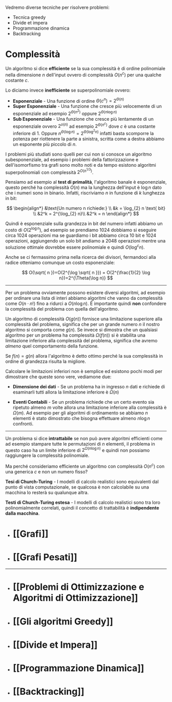 Vedremo diverse tecniche per risolvere problemi:
- Tecnica greedy
- Divide et impera
- Programmazione dinamica
- Backtracking

# Complessità

Un algoritmo si dice **efficiente** se la sua complessità è di ordine polinomiale nella dimensione $n$ dell'input ovvero di complessità $O(n^ c)$ per una qualche costante $c$.

Lo diciamo invece **inefficiente** se superpolinomiale ovvero:

- **Esponenziale** - Una funzione di ordine $\Theta(c^ n)=2^{\Theta(n)}$
- **Super Esponenziale** - Una funzione che cresce più velocemente di un esponenziale ad esempio $2^{\Theta(n^2)}$ oppure $2^{\Theta(n\log n)}$
- **Sub Esponenziale** - Una funzione che cresce più lentamente di un esponenziale ovvero $2^ {o(n)}$ ad esempio $2^{\Theta(n^c)}$ dove $c$ è una costante inferiore di 1. Oppure $n^{\Theta(\log n)}=2^{\Theta(\log^2 n)}$ infatti basta scomporre la potenza per riottenere la parte a sinistra, scritta come a destra abbiamo un esponente più piccolo di $n$.

I problemi più studiati sono quelli per cui non si conosce un algoritmo subesponenziale, ad esempio i problemi della fattorizzazione e dell'isomorfismo tra grafi sono molto noti e da tempo esistono algoritmi superpolinomiali con complessità $2^{O(n^{1/3})}$.

Pensiamo ad esempio al **test di primalità**, l'algoritmo banale è esponenziale, questo perché ha complessità $O(n)$ ma la lunghezza dell'input è $\log n$ dato che i numeri sono in binario. Infatti, riscriviamo $n$ in funzione di $k$ lunghezza in bit:

$$
\begin{align*}
&\text{Un numero n richiede:} \\
&k = \log_{2} n \text{ bit} \\
&2^k = 2^{\log_{2} n}\\
&2^k = n
\end{align*}
$$

Quindi è esponenziale sulla grandezza in bit del numero infatti abbiamo un costo di $O(2^{\log n})$, ad esempio se prendiamo 1024 dobbiamo si eseguire circa 1024 operazioni ma se guardiamo i bit abbiamo circa 10 bit e 1024 operazioni, aggiungendo un solo bit andiamo a 2048 operazioni mentre una soluzione ottimale dovrebbe essere polinomiale e quindi $O(\log^c n)$.

Anche se ci fermassimo prima nella ricerca dei divisori, fermandoci alla radice otteniamo comunque un costo esponenziale:

$$
O(\sqrt{ n })=O(2^{\log \sqrt{ n }}) = O(2^{\frac{1}{2} \log n})=2^{\Theta(\log n)}
$$

---

Per un problema ovviamente possono esistere diversi algoritmi, ad esempio per ordinare una lista di interi abbiamo algoritmi che vanno da complessità come $O(n\cdot n!)$ fino a ridurci a $O(n \log n)$. È importante quindi **non** confondere la complessità del problema con quella dell'algoritmo.

Un algoritmo di complessità $O(g(n))$ fornisce una limitazione superiore alla complessità del problema, significa che per un grande numero $n$ il nostro algoritmo si comporta come $g(n)$. Se invece si dimostra che un qualsiasi algoritmo per un problema ha complessità $\Omega(f(n))$ si è stabilita una limitazione inferiore alla complessità del problema, significa che avremo _almeno_ quel comportamento della funzione.

Se $f(n)=g(n)$ allora l'algoritmo è detto ottimo perché la sua complessità in ordine di grandezza risulta la migliore.

Calcolare le limitazioni inferiori non è semplice ed esistono pochi modi per dimostrare che queste sono vere, vediamone due:

- **Dimensione dei dati** - Se un problema ha in ingresso $n$ dati e richiede di esaminarli tutti allora la limitazione inferiore è $\Omega(n)$

- **Eventi Contabili** - Se un problema richiede che un certo evento sia ripetuto almeno $m$ volte allora una limitazione inferiore alla complessità è $\Omega(m)$. Ad esempio per gli algoritmi di ordinamento se abbiamo $n$ elementi è stato dimostrato che bisogna effettuare almeno $n\log n$ confronti.

---

Un problema si dice **intrattabile** se non può avere algoritmi efficienti come ad esempio stampare tutte le permutazioni di $n$ elementi, il problema in questo caso ha un limite inferiore di $2^{\Omega(n\log n)}$ e quindi non possiamo raggiungere la complessità polinomiale.

Ma perché consideriamo efficiente un algoritmo con complessità $O(n^c)$ con una generica $c$ e non un numero fisso?

**Tesi di Church-Turing** - I modelli di calcolo realistici sono equivalenti dal punto di vista computazionale, se qualcosa è non calcolabile su una macchina lo resterà su qualunque altra.

**Testi di Church-Turing estesa** - I modelli di calcolo realistici sono tra loro polinomialmente correlati, quindi il concetto di trattabilità è **indipendente dalla macchina**.

- # [[Grafi]]
- # [[Grafi Pesati]]

---

- # [[Problemi di Ottimizzazione e Algoritmi di Ottimizzazione]]
- # [[Gli algoritmi Greedy]]
- # [[Divide et Impera]]
- # [[Programmazione Dinamica]]
- # [[Backtracking]]

